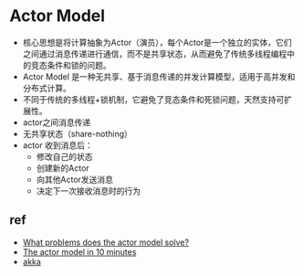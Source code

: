 # Actor Model
+ 核心思想是将计算抽象为Actor（演员），每个Actor是一个独立的实体，它们之间通过消息传递进行通信，而不是共享状态，从而避免了传统多线程编程中的竞态条件和锁的问题。
+ Actor Model 是一种无共享、基于消息传递的并发计算模型，适用于高并发和分布式计算。
+ 不同于传统的多线程+锁机制，它避免了竞态条件和死锁问题，天然支持可扩展性。
+ actor之间消息传递
+ 无共享状态（share-nothing）
+ actor 收到消息后：
    + 修改自己的状态
    + 创建新的Actor
    + 向其他Actor发送消息
    + 决定下一次接收消息时的行为

## ref
+ [What problems does the actor model solve?](https://getakka.net/articles/intro/what-are-actors.html)
+ [The actor model in 10 minutes](https://www.brianstorti.com/the-actor-model/)
+ [akka](https://guobinhit.github.io/akka-guide/)